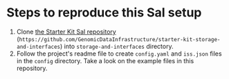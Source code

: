 # Steps to reproduce this SaI setup
1. Clone [the Starter Kit SaI repository](https://github.com/GenomicDataInfrastructure/starter-kit-storage-and-interfaces) (`https://github.com/GenomicDataInfrastructure/starter-kit-storage-and-interfaces`) into `storage-and-interfaces` directory.
2. Follow the project's readme file to create `config.yaml` and `iss.json` files in the `config` directory. Take a look on the example files in this repository. 